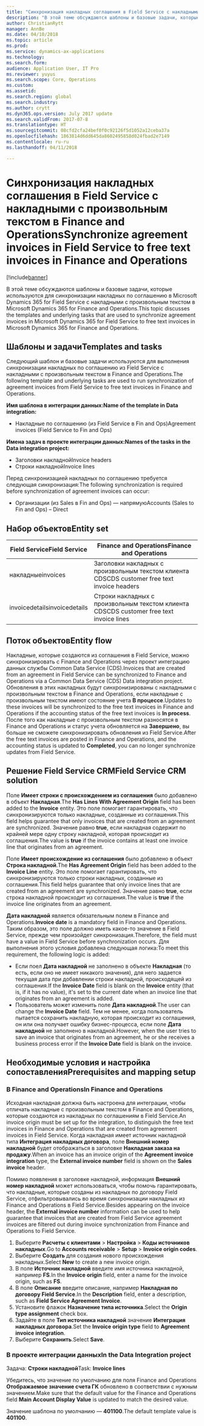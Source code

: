 ```yaml
---
title: "Синхронизация накладных соглашения в Field Service с накладными с произвольным текстом в Finance and Operations"
description: "В этой теме обсуждаются шаблоны и базовые задачи, которые используются для синхронизации накладных по соглашению в Microsoft Dynamics 365 for Field Service с накладными с произвольным текстом в Microsoft Dynamics 365 for Finance and Operations."
author: ChristianRytt
manager: AnnBe
ms.date: 04/10/2018
ms.topic: article
ms.prod: 
ms.service: dynamics-ax-applications
ms.technology: 
ms.search.form: 
audience: Application User, IT Pro
ms.reviewer: yuyus
ms.search.scope: Core, Operations
ms.custom: 
ms.assetid: 
ms.search.region: global
ms.search.industry: 
ms.author: crytt
ms.dyn365.ops.version: July 2017 update
ms.search.validFrom: 2017-07-8
ms.translationtype: HT
ms.sourcegitcommit: 08cfd2cfa24bef0f0c92126f5d1052a12ceba37a
ms.openlocfilehash: 1863814d6dd645da8602495858d024fbad2e7149
ms.contentlocale: ru-ru
ms.lasthandoff: 04/11/2018

---
```


# <a name="synchronize-agreement-invoices-in-field-service-to-free-text-invoices-in-finance-and-operations"></a><span data-ttu-id="93a36-103">Синхронизация накладных соглашения в Field Service с накладными с произвольным текстом в Finance and Operations</span><span class="sxs-lookup"><span data-stu-id="93a36-103">Synchronize agreement invoices in Field Service to free text invoices in Finance and Operations</span></span>

[!include[banner](../includes/banner.md)]

<span data-ttu-id="93a36-104">В этой теме обсуждаются шаблоны и базовые задачи, которые используются для синхронизации накладных по соглашению в Microsoft Dynamics 365 for Field Service с накладными с произвольным текстом в Microsoft Dynamics 365 for Finance and Operations.</span><span class="sxs-lookup"><span data-stu-id="93a36-104">This topic discusses the templates and underlying tasks that are used to synchronize agreement invoices in Microsoft Dynamics 365 for Field Service to free text invoices in Microsoft Dynamics 365 for Finance and Operations.</span></span>

## <a name="templates-and-tasks"></a><span data-ttu-id="93a36-105">Шаблоны и задачи</span><span class="sxs-lookup"><span data-stu-id="93a36-105">Templates and tasks</span></span>

<span data-ttu-id="93a36-106">Следующий шаблон и базовые задачи используются для выполнения синхронизации накладных по соглашению из Field Service с накладными с произвольным текстом в Finance and Operations.</span><span class="sxs-lookup"><span data-stu-id="93a36-106">The following template and underlying tasks are used to run synchronization of agreement invoices from Field Service to free text invoices in Finance and Operations.</span></span>

<span data-ttu-id="93a36-107">**Имя шаблона в интеграции данных:**</span><span class="sxs-lookup"><span data-stu-id="93a36-107">**Name of the template in Data integration:**</span></span>

- <span data-ttu-id="93a36-108">Накладные по соглашению (из Field Service в Fin and Ops)</span><span class="sxs-lookup"><span data-stu-id="93a36-108">Agreement invoices (Field Service to Fin and Ops)</span></span>

<span data-ttu-id="93a36-109">**Имена задач в проекте интеграции данных:**</span><span class="sxs-lookup"><span data-stu-id="93a36-109">**Names of the tasks in the Data integration project:**</span></span>

- <span data-ttu-id="93a36-110">Заголовки накладной</span><span class="sxs-lookup"><span data-stu-id="93a36-110">Invoice headers</span></span>
- <span data-ttu-id="93a36-111">Строки накладной</span><span class="sxs-lookup"><span data-stu-id="93a36-111">Invoice lines</span></span>

<span data-ttu-id="93a36-112">Перед синхронизацией накладных по соглашению требуется следующая синхронизация:</span><span class="sxs-lookup"><span data-stu-id="93a36-112">The following synchronization is required before synchronization of agreement invoices can occur:</span></span>

- <span data-ttu-id="93a36-113">Организации (из Sales в Fin and Ops) — напрямую</span><span class="sxs-lookup"><span data-stu-id="93a36-113">Accounts (Sales to Fin and Ops) – Direct</span></span>

## <a name="entity-set"></a><span data-ttu-id="93a36-114">Набор объектов</span><span class="sxs-lookup"><span data-stu-id="93a36-114">Entity set</span></span>

| <span data-ttu-id="93a36-115">Field Service</span><span class="sxs-lookup"><span data-stu-id="93a36-115">Field Service</span></span>  | <span data-ttu-id="93a36-116">Finance and Operations</span><span class="sxs-lookup"><span data-stu-id="93a36-116">Finance and Operations</span></span>                 |
|----------------|----------------------------------------|
| <span data-ttu-id="93a36-117">накладные</span><span class="sxs-lookup"><span data-stu-id="93a36-117">invoices</span></span>       | <span data-ttu-id="93a36-118">Заголовки накладных с произвольным текстом клиента CDS</span><span class="sxs-lookup"><span data-stu-id="93a36-118">CDS customer free text invoice headers</span></span> |
| <span data-ttu-id="93a36-119">invoicedetails</span><span class="sxs-lookup"><span data-stu-id="93a36-119">invoicedetails</span></span> | <span data-ttu-id="93a36-120">Строки накладных с произвольным текстом клиента CDS</span><span class="sxs-lookup"><span data-stu-id="93a36-120">CDS customer free text invoice lines</span></span>   |

## <a name="entity-flow"></a><span data-ttu-id="93a36-121">Поток объектов</span><span class="sxs-lookup"><span data-stu-id="93a36-121">Entity flow</span></span>

<span data-ttu-id="93a36-122">Накладные, которые создаются из соглашения в Field Service, можно синхронизировать с Finance and Operations через проект интеграцию данных службы Common Data Service (CDS).</span><span class="sxs-lookup"><span data-stu-id="93a36-122">Invoices that are created from an agreement in Field Service can be synchronized to Finance and Operations via a Common Data Service (CDS) Data integration project.</span></span> <span data-ttu-id="93a36-123">Обновления в этих накладных будут синхронизированы с накладными с произвольным текстом в Finance and Operations, если накладные с произвольным текстом имеют состояние учета **В процессе**.</span><span class="sxs-lookup"><span data-stu-id="93a36-123">Updates to these invoices will be synchronized to the free text invoices in Finance and Operations if the accounting status of the free text invoices is **In process**.</span></span> <span data-ttu-id="93a36-124">После того как накладные с произвольным текстом разносятся в Finance and Operations и статус учета обновляется на **Завершено**, вы больше не сможете синхронизировать обновления из Field Service.</span><span class="sxs-lookup"><span data-stu-id="93a36-124">After the free text invoices are posted in Finance and Operations, and the accounting status is updated to **Completed**, you can no longer synchronize updates from Field Service.</span></span>

## <a name="field-service-crm-solution"></a><span data-ttu-id="93a36-125">Решение Field Service CRM</span><span class="sxs-lookup"><span data-stu-id="93a36-125">Field Service CRM solution</span></span>

<span data-ttu-id="93a36-126">Поле **Имеет строки с происхождением из соглашения** было добавлено в объект **Накладная**.</span><span class="sxs-lookup"><span data-stu-id="93a36-126">The **Has Lines With Agreement Origin** field has been added to the **Invoice** entity.</span></span> <span data-ttu-id="93a36-127">Это поле помогает гарантировать, что синхронизируются только накладные, созданные из соглашения.</span><span class="sxs-lookup"><span data-stu-id="93a36-127">This field helps guarantee that only invoices that are created from an agreement are synchronized.</span></span> <span data-ttu-id="93a36-128">Значение равно **true**, если накладная содержит по крайней мере одну строку накладной, которая происходит из соглашения.</span><span class="sxs-lookup"><span data-stu-id="93a36-128">The value is **true** if the invoice contains at least one invoice line that originates from an agreement.</span></span>

<span data-ttu-id="93a36-129">Поле **Имеет происхождение из соглашения** было добавлено в объект **Строка накладной**.</span><span class="sxs-lookup"><span data-stu-id="93a36-129">The **Has Agreement Origin** field has been added to the **Invoice Line** entity.</span></span> <span data-ttu-id="93a36-130">Это поле помогает гарантировать, что синхронизируются только строки накладных, созданные из соглашения.</span><span class="sxs-lookup"><span data-stu-id="93a36-130">This field helps guarantee that only invoice lines that are created from an agreement are synchronized.</span></span> <span data-ttu-id="93a36-131">Значение равно **true**, если строка накладной происходит из соглашения.</span><span class="sxs-lookup"><span data-stu-id="93a36-131">The value is **true** if the invoice line originates from an agreement.</span></span>

<span data-ttu-id="93a36-132">**Дата накладной** является обязательным полем в Finance and Operations.</span><span class="sxs-lookup"><span data-stu-id="93a36-132">**Invoice date** is a mandatory field in Finance and Operations.</span></span> <span data-ttu-id="93a36-133">Таким образом, это поле должно иметь какое-то значение в Field Service, прежде чем произойдет синхронизация.</span><span class="sxs-lookup"><span data-stu-id="93a36-133">Therefore, the field must have a value in Field Service before synchronization occurs.</span></span> <span data-ttu-id="93a36-134">Для выполнения этого условия добавлена следующая логика:</span><span class="sxs-lookup"><span data-stu-id="93a36-134">To meet this requirement, the following logic is added:</span></span>

- <span data-ttu-id="93a36-135">Если поел **Дата накладной** не заполнено в объекте **Накладная** (то есть, если оно не имеет никакого значения), для него задается текущая дата при добавлении строки накладной, происходящей из соглашения.</span><span class="sxs-lookup"><span data-stu-id="93a36-135">If the **Invoice Date** field is blank on the **Invoice** entity (that is, if it has no value), it's set to the current date when an invoice line that originates from an agreement is added.</span></span>
- <span data-ttu-id="93a36-136">Пользователь может изменить поле **Дата накладной**.</span><span class="sxs-lookup"><span data-stu-id="93a36-136">The user can change the **Invoice Date** field.</span></span> <span data-ttu-id="93a36-137">Тем не менее, когда пользователь пытается сохранить накладную, которая происходит из соглашения, он или она получает ошибку бизнес-процесса, если поле **Дата накладной** не заполнено в накладной.</span><span class="sxs-lookup"><span data-stu-id="93a36-137">However, when the user tries to save an invoice that originates from an agreement, he or she receives a business process error if the **Invoice Date** field is blank on the invoice.</span></span>

## <a name="prerequisites-and-mapping-setup"></a><span data-ttu-id="93a36-138">Необходимые условия и настройка сопоставления</span><span class="sxs-lookup"><span data-stu-id="93a36-138">Prerequisites and mapping setup</span></span>

### <a name="in-finance-and-operations"></a><span data-ttu-id="93a36-139">В Finance and Operations</span><span class="sxs-lookup"><span data-stu-id="93a36-139">In Finance and Operations</span></span>

<span data-ttu-id="93a36-140">Исходная накладная должна быть настроена для интеграции, чтобы отличать накладные с произвольным текстом в Finance and Operations, которые создаются из накладных по соглашениям в Field Service.</span><span class="sxs-lookup"><span data-stu-id="93a36-140">An invoice origin must be set up for the integration, to distinguish the free text invoices in Finance and Operations that are created from agreement invoices in Field Service.</span></span> <span data-ttu-id="93a36-141">Когда накладная имеет источник накладной типа **Интеграция накладных договора**, поле **Внешний номер накладной** будет отображаться в заголовке **Накладная заказа на продажу**.</span><span class="sxs-lookup"><span data-stu-id="93a36-141">When an invoice has an invoice origin of the **Agreement invoice integration** type, the **External invoice number** field is shown on the **Sales invoice** header.</span></span>

<span data-ttu-id="93a36-142">Помимо появления в заголовке накладной, информация **Внешний номер накладной** может использоваться, чтобы помочь гарантировать, что накладные, которые созданы из накладных по договору Field Service, отфильтровывались во время синхронизации накладных из Finance and Operations в Field Service.</span><span class="sxs-lookup"><span data-stu-id="93a36-142">Besides appearing on the invoice header, the **External invoice number** information can be used to help guarantee that invoices that are created from Field Service agreement invoices are filtered out during invoice synchronization from Finance and Operations to Field Service.</span></span>

1. <span data-ttu-id="93a36-143">Выберите **Расчеты с клиентами** \> **Настройка** \> **Коды источников накладных**.</span><span class="sxs-lookup"><span data-stu-id="93a36-143">Go to **Accounts receivable** \> **Setup** \> **Invoice origin codes**.</span></span>
2. <span data-ttu-id="93a36-144">Выберите **Создать** для создания нового происхождения накладных.</span><span class="sxs-lookup"><span data-stu-id="93a36-144">Select **New** to create a new invoice origin.</span></span>
3. <span data-ttu-id="93a36-145">В поле **Источник накладной** введите имя источника накладной, например **FS**.</span><span class="sxs-lookup"><span data-stu-id="93a36-145">In the **Invoice origin** field, enter a name for the invoice origin, such as **FS**.</span></span>
4. <span data-ttu-id="93a36-146">В поле **Описание** введите описание, например **Накладная по договору Field Service**.</span><span class="sxs-lookup"><span data-stu-id="93a36-146">In the **Description** field, enter a description, such as **Field Service Agreement Invoice**.</span></span>
5. <span data-ttu-id="93a36-147">Установите флажок **Назначение типа источника**.</span><span class="sxs-lookup"><span data-stu-id="93a36-147">Select the **Origin type assignment** check box.</span></span>
6. <span data-ttu-id="93a36-148">Задайте в поле **Тип источника накладной** значение **Интеграция накладных договора**.</span><span class="sxs-lookup"><span data-stu-id="93a36-148">Set the **Invoice origin type** field to **Agreement invoice integration**.</span></span>
7. <span data-ttu-id="93a36-149">Выберите **Сохранить**.</span><span class="sxs-lookup"><span data-stu-id="93a36-149">Select **Save**.</span></span>

### <a name="in-the-data-integration-project"></a><span data-ttu-id="93a36-150">В проекте интеграции данных</span><span class="sxs-lookup"><span data-stu-id="93a36-150">In the Data Integration project</span></span>

<span data-ttu-id="93a36-151">Задача: **Строки накладной**</span><span class="sxs-lookup"><span data-stu-id="93a36-151">Task: **Invoice lines**</span></span>  

<span data-ttu-id="93a36-152">Убедитесь, что значение по умолчанию для поля Finance and Operations **Отображаемое значение счета ГК** обновлено в соответствии с нужным значением.</span><span class="sxs-lookup"><span data-stu-id="93a36-152">Make sure that the default value for the Finance and Operations field **Main Account Display Value** is updated to match the desired value.</span></span>

<span data-ttu-id="93a36-153">Значение шаблона по умолчанию — **401100**.</span><span class="sxs-lookup"><span data-stu-id="93a36-153">The default template value is **401100**.</span></span>

